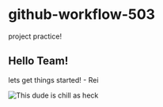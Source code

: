 # github-workflow-503
project practice!

## Hello Team!

lets get things started! - Rei

![This dude is chill as heck](https://www.stephenslaw.com/wp-content/uploads/2020/12/iStock-1068395160.jpg)
